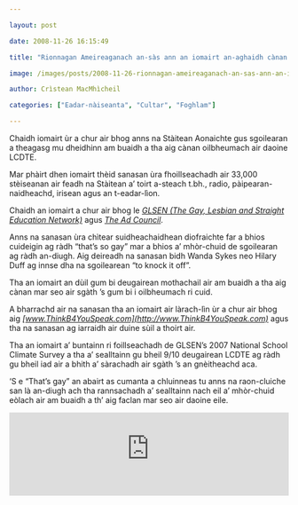 ```yaml
---

layout: post

date: 2008-11-26 16:15:49

title: "Rionnagan Ameireaganach an-sàs ann an iomairt an-aghaidh cànan oilbheumach"

image: /images/posts/2008-11-26-rionnagan-ameireaganach-an-sas-ann-an-iomairt-an-aghaidh-canan-oilbheumach.webp

author: Crìstean MacMhìcheil

categories: ["Eadar-nàiseanta", "Cultar", "Foghlam"]

---
```


Chaidh iomairt ùr a chur air bhog anns na Stàitean Aonaichte gus sgoilearan a theagasg mu dheidhinn am buaidh a tha aig cànan oilbheumach air daoine LCDTE.

Mar phàirt dhen iomairt thèid sanasan ùra fhoillseachadh air 33,000 stèiseanan air feadh na Stàitean a’ toirt a-steach t.bh., radio, pàipearan-naidheachd, irisean agus an t-eadar-lìon.

Chaidh an iomairt a chur air bhog le *[GLSEN (The Gay, Lesbian and Straight Education Network)](http://www.glsen.org/)* agus *[The Ad Council](http://www.adcouncil.org/)*.

Anns na sanasan ùra chìtear suidheachaidhean diofraichte far a bhios cuideigin ag ràdh “that’s so gay” mar a bhios a’ mhòr-chuid de sgoilearan ag ràdh an-diugh. Aig deireadh na sanasan bidh Wanda Sykes neo Hilary Duff ag innse dha na sgoilearean “to knock it off”.

Tha an iomairt an dùil gum bi deugairean mothachail air am buaidh a tha aig cànan mar seo air sgàth ’s gum bi i oilbheumach ri cuid.

A bharrachd air na sanasan tha an iomairt air làrach-lìn ùr a chur air bhog aig *[www.ThinkB4YouSpeak.com](http://www.ThinkB4YouSpeak.com)* agus tha na sanasan ag iarraidh air duine sùil a thoirt air.

Tha an iomairt a’ buntainn ri foillseachadh de GLSEN’s 2007 National School Climate Survey a tha a’ sealltainn gu bheil 9/10 deugairean LCDTE ag ràdh gu bheil iad air a bhith a’ sàrachadh air sgàth ’s an gnèitheachd aca.

‘S e “That’s gay” an abairt as cumanta a chluinneas tu anns na raon-cluiche san là an-diugh ach tha rannsachadh a’ sealltainn nach eil a’ mhòr-chuid eòlach air am buaidh a th’ aig faclan mar seo air daoine eile.

<div class="youtube-wrapper"> <iframe allow="accelerometer; autoplay; clipboard-write; encrypted-media; gyroscope; picture-in-picture" allowfullscreen="" frameborder="0" src="https://www.youtube-nocookie.com/embed/LrJrw5ZZfRU" title="YouTube video player" width="100%"></iframe></div>
